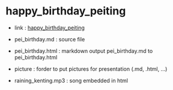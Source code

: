 # happy_birthday_peiting

- link : [happy_birthday_peiting]

- pei_birthday.md : source file

- pei_birthday.html : markdown output pei_birthday.md to pei_birthday.html

- picture : forder to put pictures for presentation (.md, .html, ...)

- raining_kenting.mp3 : song embedded in html

[happy_birthday_peiting]: https://maxgalehsieh.github.io/happybirthdaypeiting/index.html